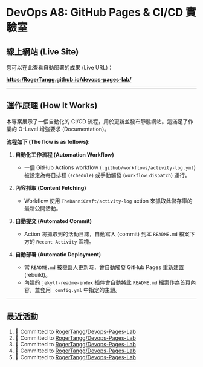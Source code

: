 # DevOps A8: GitHub Pages & CI/CD 實驗室

## 線上網站 (Live Site)

您可以在此查看自動部署的成果 (Live URL)：

**[https:/RogerTangg.github.io/devops-pages-lab/](https://RogerTangg.github.io/devops-pages-lab/)**


---

## 運作原理 (How It Works)

本專案展示了一個自動化的 CI/CD 流程，用於更新並發布靜態網站。這滿足了作業的 O-Level 增強要求 (Documentation)。

**流程如下 (The flow is as follows):**

1.  **自動化工作流程 (Automation Workflow)**
    * 一個 GitHub Actions workflow (`.github/workflows/activity-log.yml`) 被設定為每日排程 (`schedule`) 或手動觸發 (`workflow_dispatch`) 運行。

2.  **內容抓取 (Content Fetching)**
    * Workflow 使用 `TheDanniCraft/activity-log` action 來抓取此儲存庫的最新公開活動。

3.  **自動提交 (Automated Commit)**
    * Action 將抓取到的活動日誌，自動寫入 (commit) 到本 `README.md` 檔案下方的 `Recent Activity` 區塊。

4.  **自動部署 (Automatic Deployment)**
    * 當 `README.md` 被機器人更新時，會自動觸發 GitHub Pages 重新建置 (rebuild)。
    * 內建的 `jekyll-readme-index` 插件會自動將此 `README.md` 檔案作為首頁內容，並套用 `_config.yml` 中指定的主題。

---

## 最近活動
<!--START_SECTION:activity-->
1. 📝 Committed to [RogerTangg/Devops-Pages-Lab](https://github.com/RogerTangg/Devops-Pages-Lab/commit/c4147c67e40ed64973faef1da80d10d887b88c92)
2. 📝 Committed to [RogerTangg/Devops-Pages-Lab](https://github.com/RogerTangg/Devops-Pages-Lab/commit/381578fbd678fd32a5de6326794f6aee1f428e62)
3. 📝 Committed to [RogerTangg/Devops-Pages-Lab](https://github.com/RogerTangg/Devops-Pages-Lab/commit/dedd1c3b66a6d52916d43f5c5789f63974317c82)
4. 📝 Committed to [RogerTangg/Devops-Pages-Lab](https://github.com/RogerTangg/Devops-Pages-Lab/commit/3a6f3440336351b3694e5b6d8a958445155d1186)
5. 📝 Committed to [RogerTangg/Devops-Pages-Lab](https://github.com/RogerTangg/Devops-Pages-Lab/commit/29e5dd86566a1b3313927910c9eddb3faa5a8f69)
<!--END_SECTION:activity-->
